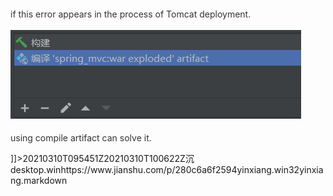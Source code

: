 <?xml version="1.0" encoding="UTF-8"?>
<!DOCTYPE en-export SYSTEM "http://xml.evernote.com/pub/evernote-export2.dtd">
<en-export export-date="20210310T100718Z" application="Evernote/Windows" version="6.x">
<note><title>if this error appears in the process of Tomcat deployment.</title><content><![CDATA[<!DOCTYPE en-note SYSTEM 'http://xml.evernote.com/pub/enml2.dtd'><en-note><div style="font-size: 14px; margin: 0; padding: 0; width: 100%;"><p style="line-height: 160%; box-sizing: content-box; margin: 10px 0; color: #333;">if this error appears in the process of Tomcat deployment.</p>
<p style="line-height: 160%; box-sizing: content-box; margin: 10px 0; color: #333;"><img src="Tomcatp1.png" style="line-height: 160%; margin: 4px 0 10px; box-sizing: border-box; vertical-align: top; max-width: 100%;"/></p>
<p style="line-height: 160%; box-sizing: content-box; margin: 10px 0; color: #333;">using compile artifact can solve it.</p>
</div><center style='display:none !important;visibility:collapse !important;height:0 !important;white-space:nowrap;width:100%;overflow:hidden'>%0A%EF%BB%BF%EF%BB%BF%EF%BB%BF%EF%BB%BF%EF%BB%BF%0Aif%20this%20error%20appears%20in%20the%20process%20of%20Tomcat%20deployment.%0A%0A%0A!%5Bavatar%5D(Tomcatp1.png)%0A%0A%0Ausing%20compile%20artifact%20can%20solve%20it.%0A%0A%0A%0A%0A%0A%0A%0A%0A%0A%0A%0A%0A%0A%0A%0A</center></en-note>]]></content><created>20210310T095451Z</created><updated>20210310T100622Z</updated><note-attributes><author>沉</author><source>desktop.win</source><source-url>https://www.jianshu.com/p/280c6a6f2594</source-url><source-application>yinxiang.win32</source-application><content-class>yinxiang.markdown</content-class></note-attributes></note></en-export>
